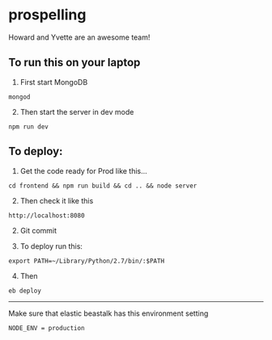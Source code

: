 # prospelling

Howard and Yvette are an awesome team!

## To run this on your laptop

1. First start MongoDB

`mongod`

2. Then start the server in dev mode

`npm run dev`

## To deploy: 

1. Get the code ready for Prod like this...

`cd frontend && npm run build && cd .. && node server`

2. Then check it like this

`http://localhost:8080`

2. Git commit

3. To deploy run this:

`export PATH=~/Library/Python/2.7/bin/:$PATH`

4. Then 

`eb deploy`

***

Make sure that elastic beastalk has this environment setting

`NODE_ENV = production`
